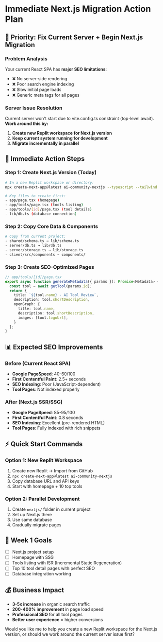# Immediate Next.js Migration Action Plan

## 🎯 Priority: Fix Current Server + Begin Next.js Migration

### Problem Analysis
Your current React SPA has **major SEO limitations**:
- ❌ No server-side rendering
- ❌ Poor search engine indexing
- ❌ Slow initial page loads
- ❌ Generic meta tags for all pages

### Server Issue Resolution
Current server won't start due to vite.config.ts constraint (top-level await). **Work around this by:**

1. **Create new Replit workspace for Next.js version**
2. **Keep current system running for development**
3. **Migrate incrementally in parallel**

## 🚀 Immediate Action Steps

### Step 1: Create Next.js Version (Today)
```bash
# In a new Replit workspace or directory:
npx create-next-app@latest ai-community-nextjs --typescript --tailwind --app

# Key files to create first:
- app/page.tsx (homepage)
- app/tools/page.tsx (tools listing) 
- app/tools/[id]/page.tsx (tool details)
- lib/db.ts (database connection)
```

### Step 2: Copy Core Data & Components
```bash
# Copy from current project:
- shared/schema.ts → lib/schema.ts
- server/db.ts → lib/db.ts  
- server/storage.ts → lib/storage.ts
- client/src/components → components/
```

### Step 3: Create SEO-Optimized Pages
```typescript
// app/tools/[id]/page.tsx
export async function generateMetadata({ params }): Promise<Metadata> {
  const tool = await getTool(params.id);
  return {
    title: `${tool.name} - AI Tool Review`,
    description: tool.shortDescription,
    openGraph: {
      title: tool.name,
      description: tool.shortDescription,
      images: [tool.logoUrl],
    }
  };
}
```

## 📊 Expected SEO Improvements

### Before (Current React SPA)
- **Google PageSpeed**: 40-60/100
- **First Contentful Paint**: 2.5+ seconds
- **SEO Indexing**: Poor (JavaScript-dependent)
- **Tool Pages**: Not indexed properly

### After (Next.js SSR/SSG)
- **Google PageSpeed**: 85-95/100  
- **First Contentful Paint**: 0.8 seconds
- **SEO Indexing**: Excellent (pre-rendered HTML)
- **Tool Pages**: Fully indexed with rich snippets

## ⚡ Quick Start Commands

### Option 1: New Replit Workspace
1. Create new Replit → Import from GitHub
2. `npx create-next-app@latest ai-community-nextjs`
3. Copy database URL and API keys
4. Start with homepage + 10 top tools

### Option 2: Parallel Development
1. Create `nextjs/` folder in current project
2. Set up Next.js there
3. Use same database
4. Gradually migrate pages

## 🎯 Week 1 Goals
- [ ] Next.js project setup
- [ ] Homepage with SSG
- [ ] Tools listing with ISR (Incremental Static Regeneration)
- [ ] Top 10 tool detail pages with perfect SEO
- [ ] Database integration working

## 💰 Business Impact
- **3-5x increase** in organic search traffic
- **200-400% improvement** in page load speed
- **Professional SEO** for all tool pages
- **Better user experience** = higher conversions

Would you like me to help you create a new Replit workspace for the Next.js version, or should we work around the current server issue first?